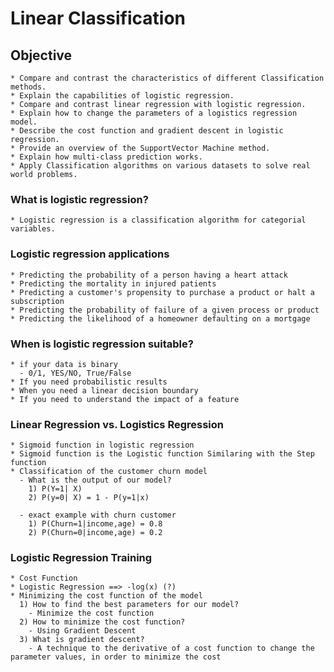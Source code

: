# Linear Classification

## Objective
	* Compare and contrast the characteristics of different Classification methods.
	* Explain the capabilities of logistic regression.
	* Compare and contrast linear regression with logistic regression.
	* Explain how to change the parameters of a logistics regression model.
	* Describe the cost function and gradient descent in logistic regression.
	* Provide an overview of the SupportVector Machine method.
	* Explain how multi-class prediction works.
	* Apply Classification algorithms on various datasets to solve real world problems.

### What is logistic regression?
	* Logistic regression is a classification algorithm for categorial variables.

### Logistic regression applications
	* Predicting the probability of a person having a heart attack
	* Predicting the mortality in injured patients
	* Predicting a customer's propensity to purchase a product or halt a subscription
	* Predicting the probability of failure of a given process or product
	* Predicting the likelihood of a homeowner defaulting on a mortgage

### When is logistic regression suitable?
	* if your data is binary
	  - 0/1, YES/NO, True/False
	* If you need probabilistic results
	* When you need a linear decision boundary
	* If you need to understand the impact of a feature

### Linear Regression vs. Logistics Regression
	* Sigmoid function in logistic regression
	* Sigmoid function is the Logistic function Similaring with the Step function
	* Classification of the customer churn model
	  - What is the output of our model?
	    1) P(Y=1| X)
	    2) P(y=0| X) = 1 - P(y=1|x)

	  - exact example with churn customer
	    1) P(Churn=1|income,age) = 0.8
   	    2) P(Churn=0|income,age) = 0.2

### Logistic Regression Training
	* Cost Function
	* Logistic Regression ==> -log(x) (?)
	* Minimizing the cost function of the model
	  1) How to find the best parameters for our model?
 	    - Minimize the cost function
	  2) How to minimize the cost function?
	    - Using Gradient Descent
	  3) What is gradient descent?
	    - A technique to the derivative of a cost function to change the parameter values, in order to minimize the cost

 
